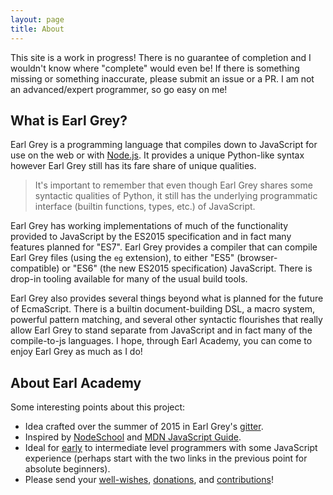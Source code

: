 ```yaml
---
layout: page
title: About
---
```


<p class="message">
  This site is a work in progress!  There is no guarantee of completion and I wouldn't know where "complete" would even be!  If there is something missing or something inaccurate, please submit an issue or a PR.  I am not an advanced/expert programmer, so go easy on me!
</p>

## What is Earl Grey?

Earl Grey is a programming language that compiles down to JavaScript for use on the web or with [Node.js](https://nodejs.org/en/). It provides a unique Python-like syntax however Earl Grey still has its fare share of unique qualities.

> It's important to remember that even though Earl Grey shares some syntactic qualities of Python, it still has the underlying programmatic interface (builtin functions, types, etc.) of JavaScript.

Earl Grey has working implementations of much of the functionality provided to JavaScript by the ES2015 specification and in fact many features planned for "ES7".  Earl Grey provides a compiler that can compile Earl Grey files (using the `eg` extension), to either "ES5" (browser-compatible) or "ES6" (the new ES2015 specification) JavaScript.  There is drop-in tooling available for many of the usual build tools.

Earl Grey also provides several things beyond what is planned for the future of EcmaScript.  There is a builtin document-building DSL, a macro system, powerful pattern matching, and several other syntactic flourishes that really allow Earl Grey to stand separate from JavaScript and in fact many of the compile-to-js languages.  I hope, through Earl Academy, you can come to enjoy Earl Grey as much as I do!

## About Earl Academy

Some interesting points about this project:

* Idea crafted over the summer of 2015 in Earl Grey's [gitter](https://gitter.im/breuleux/earl-grey).
* Inspired by [NodeSchool](http://nodeschool.io/) and [MDN JavaScript Guide](https://developer.mozilla.org/en-US/docs/Web/JavaScript/Guide).
* Ideal for [early](http://zedshaw.com/2015/06/16/early-vs-beginning-coders/) to intermediate level programmers with some JavaScript experience (perhaps start with the two links in the previous point for absolute beginners).
* Please send your [well-wishes](mailto:madcap.russo+earl-academy@gmail.com), [donations](#), and [contributions](https://github.com/MadcapJake/earl-academy)!
